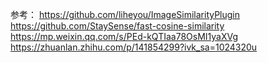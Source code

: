 

























参考：
https://github.com/liheyou/ImageSimilarityPlugin
https://github.com/StaySense/fast-cosine-similarity
https://mp.weixin.qq.com/s/PEd-kQTIaa78OsMI1yaXVg
https://zhuanlan.zhihu.com/p/141854299?ivk_sa=1024320u
